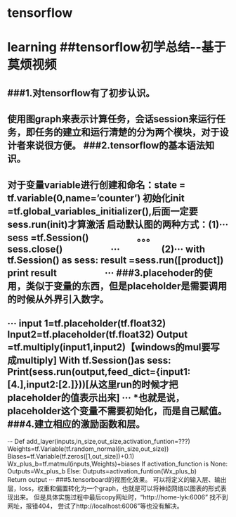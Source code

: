 # tensorflow
learning
##tensorflow初学总结--基于莫烦视频
==========
###1.对tensorflow有了初步认识。
---------
使用图graph来表示计算任务，会话session来运行任务，即任务的建立和运行清楚的分为两个模块，对于设计者来说很方便。
###2.tensorflow的基本语法知识。
---------
对于变量variable进行创建和命名：state = tf.variable(0,name=’counter’)
初始化init =tf.global_variables_initializer(),后面一定要sess.run(init)才算激活
启动默认图的两种方式：(1)···
                      sess =tf.Session()
                      。。。
                      sess.close()
                      ···
                   (2)···
                      with tf.Session() as sess:
                          result =sess.run([product])
                          print result
                      ···
###3.placehoder的使用，类似于变量的东西，但是placeholder是需要调用的时候从外界引入数字。
--------
···
  input 1=tf.placeholder(tf.float32)
  Input2=tf.placeholder(tf.float32)
  Output =tf.multiply(input1,input2)【windows的mul要写成multiply]
  With tf.Session()as sess:
 Print(sess.run(output,feed_dict={input1:[4.],input2:[2.]}))[从这里run的时候才把placeholder的值表示出来]
···
*也就是说，placeholder这个变量不需要初始化，而是自己赋值。
###4.建立相应的激励函数和层。
---------
···
  Def add_layer(inputs,in_size,out_size,activation_funtion=???)
   Weights=tf.Variable(tf.random_normal(in_size,out_size))
    Biases=tf.Variable(tf.zeros([1,out_size])+0.1)
     Wx_plus_b=tf.matmul(inputs,Weights)+biases
       If activation_function is None:
          Outputs=Wx_plus_b
              Else:
               Outputs=activation_funtion(Wx_plus_b)
                   Return output
···
###5.tensorboard的视图化效果。
可以将定义的输入层、输出层，loss，权重和偏置转化为一个graph，也就是可以将神经网络以图表的形式表现出来。
但是具体实施过程中最后copy网址时，“http://home-lyk:6006” 找不到网址，报错404，
尝试了http://localhost:6006”等也没有解决。
